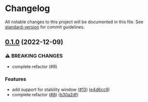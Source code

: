 # Changelog

All notable changes to this project will be documented in this file. See [standard-version](https://github.com/conventional-changelog/standard-version) for commit guidelines.

## [0.1.0](https://github.com/metcoder95/wait-on/compare/v6.0.1...v0.1.0) (2022-12-09)


### ⚠ BREAKING CHANGES

* complete refactor (#8)

### Features

* add support for stability window ([#13](https://github.com/metcoder95/wait-on/issues/13)) ([e4d6cc9](https://github.com/metcoder95/wait-on/commit/e4d6cc9d8ddca853ed10979f1abb84593d312b87))
* complete refactor ([#8](https://github.com/metcoder95/wait-on/issues/8)) ([b30a2df](https://github.com/metcoder95/wait-on/commit/b30a2df818b89eb2059765c6bdbb883f1e7d9f75))
